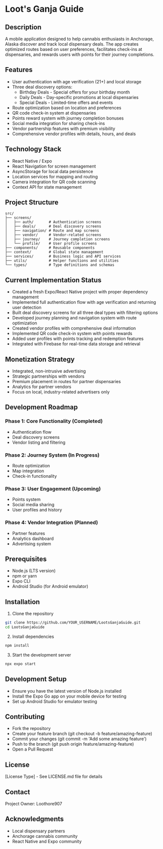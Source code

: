 # Loot's Ganja Guide

## Description
A mobile application designed to help cannabis enthusiasts in Anchorage, Alaska discover and track local dispensary deals. The app creates optimized routes based on user preferences, facilitates check-ins at dispensaries, and rewards users with points for their journey completions.

## Features
- User authentication with age verification (21+) and local storage
- Three deal discovery options:
  - Birthday Deals - Special offers for your birthday month
  - Daily Deals - Day-specific promotions at local dispensaries
  - Special Deals - Limited-time offers and events
- Route optimization based on location and preferences
- QR code check-in system at dispensaries
- Points reward system with journey completion bonuses
- Social media integration for sharing check-ins
- Vendor partnership features with premium visibility
- Comprehensive vendor profiles with details, hours, and deals

## Technology Stack
- React Native / Expo
- React Navigation for screen management
- AsyncStorage for local data persistence
- Location services for mapping and routing
- Camera integration for QR code scanning
- Context API for state management

## Project Structure
```
src/
├── screens/
│   ├── auth/       # Authentication screens
│   ├── deals/      # Deal discovery screens
│   ├── navigation/ # Route and map screens
│   ├── vendor/     # Vendor-related screens
│   ├── journey/    # Journey completion screens
│   └── profile/    # User profile screens
├── components/     # Reusable components
├── context/        # Global state management
├── services/       # Business logic and API services
├── utils/          # Helper functions and utilities
└── types/          # Type definitions and schemas
```

## Current Implementation Status
- Created a fresh Expo/React Native project with proper dependency management
- Implemented full authentication flow with age verification and returning user detection
- Built deal discovery screens for all three deal types with filtering options
- Developed journey planning and navigation system with route optimization
- Created vendor profiles with comprehensive deal information
- Implemented QR code check-in system with points rewards
- Added user profiles with points tracking and redemption features
- Integrated with Firebase for real-time data storage and retrieval

## Monetization Strategy
- Integrated, non-intrusive advertising
- Strategic partnerships with vendors
- Premium placement in routes for partner dispensaries
- Analytics for partner vendors
- Focus on local, industry-related advertisers only

## Development Roadmap

### Phase 1: Core Functionality (Completed)
- Authentication flow
- Deal discovery screens
- Vendor listing and filtering

### Phase 2: Journey System (In Progress)
- Route optimization
- Map integration
- Check-in functionality

### Phase 3: User Engagement (Upcoming)
- Points system
- Social media sharing
- User profiles and history

### Phase 4: Vendor Integration (Planned)
- Partner features
- Analytics dashboard
- Advertising system

## Prerequisites
- Node.js (LTS version)
- npm or yarn
- Expo CLI
- Android Studio (for Android emulator)

## Installation
1. Clone the repository
```bash
git clone https://github.com/YOUR_USERNAME/LootsGanjaGuide.git
cd LootsGanjaGuide
```

2. Install dependencies
```bash
npm install
```

3. Start the development server
```bash
npx expo start
```

## Development Setup
- Ensure you have the latest version of Node.js installed
- Install the Expo Go app on your mobile device for testing
- Set up Android Studio for emulator testing

## Contributing
- Fork the repository
- Create your feature branch (git checkout -b feature/amazing-feature)
- Commit your changes (git commit -m 'Add some amazing feature')
- Push to the branch (git push origin feature/amazing-feature)
- Open a Pull Request

## License
[License Type] - See LICENSE.md file for details

## Contact
Project Owner: Loothore907

## Acknowledgments
- Local dispensary partners
- Anchorage cannabis community
- React Native and Expo community